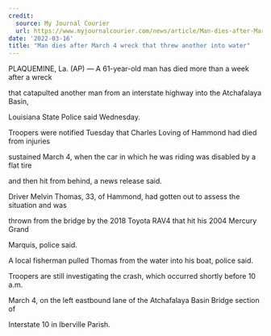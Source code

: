 ```yaml
---
credit:
  source: My Journal Courier
  url: https://www.myjournalcourier.com/news/article/Man-dies-after-March-4-wreck-that-threw-another-17006637.php
date: '2022-03-16'
title: "Man dies after March 4 wreck that threw another into water"
---
```

PLAQUEMINE, La. (AP) — A 61-year-old man has died more than a week after a wreck 

that catapulted another man from an interstate highway into the Atchafalaya Basin, 

Louisiana State Police said Wednesday.

Troopers were notified Tuesday that Charles Loving of Hammond had died from injuries 

sustained March 4, when the car in which he was riding was disabled by a flat tire 

and then hit from behind, a news release said.

Driver Melvin Thomas, 33, of Hammond, had gotten out to assess the situation and was 

thrown from the bridge by the 2018 Toyota RAV4 that hit his 2004 Mercury Grand 

Marquis, police said.

A local fisherman pulled Thomas from the water into his boat, police said.

Troopers are still investigating the crash, which occurred shortly before 10 a.m. 

March 4, on the left eastbound lane of the Atchafalaya Basin Bridge section of 

Interstate 10 in Iberville Parish.

